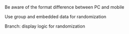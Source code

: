 Be aware of the format difference between PC and mobile

Use group and embedded data for randomization

Branch: display logic for randomization 


